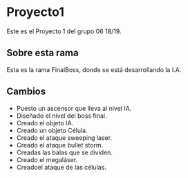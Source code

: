 ﻿# Proyecto1

Este es el Proyecto 1 del grupo 06 18/19.

## Sobre esta rama

Esta es la rama FinalBoss, donde se está desarrollando la I.A.

## Cambios

- Puesto un ascensor que lleva al nivel IA.
- Diseñado el nivel del boss final.
- Creado el objeto IA.
- Creado un objeto Célula.
- Creado el ataque sweeping laser.
- Creado el ataque bullet storm.
- Creadas las balas que se dividen.
- Creado el megaláser.
- Creadoel ataque de las células.
